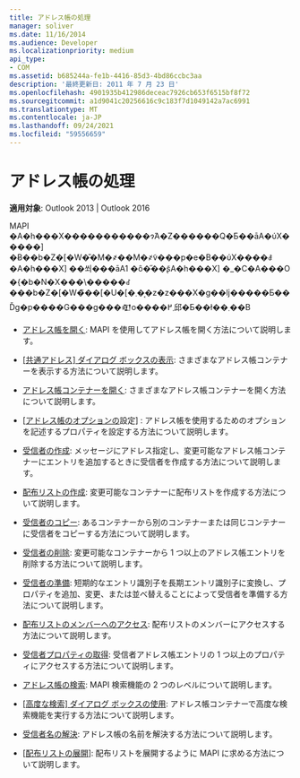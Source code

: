 ```yaml
---
title: アドレス帳の処理
manager: soliver
ms.date: 11/16/2014
ms.audience: Developer
ms.localizationpriority: medium
api_type:
- COM
ms.assetid: b685244a-fe1b-4416-85d3-4bd86ccbc3aa
description: '最終更新日: 2011 年 7 月 23 日'
ms.openlocfilehash: 4901935b412986deceac7926cb653f6515bf8f72
ms.sourcegitcommit: a1d9041c20256616c9c183f7d1049142a7ac6991
ms.translationtype: MT
ms.contentlocale: ja-JP
ms.lasthandoff: 09/24/2021
ms.locfileid: "59556659"
---
```

# <a name="handling-the-address-book"></a>アドレス帳の処理
  
**適用対象**: Outlook 2013 | Outlook 2016 
  
MAPI �A�h���X�����������ɂ́A�Z������Q�Ƃ��āA�ύX�����] �Ƀ��b�Z�[�W�̎�M�҂��M�҂̃v���p�e�B��ύX����ꎞ�A�h���X] ��쐬���āA1 �ȏ�̋��ʂ̃A�h���X] �_�C�A���O �{�b�N�X���\�����ꂽ���b�Z�[�W�̃��[�U�[�܂��͔z�z���X�g��ǉ�����Ƃ��Ďg�p����G���g���𒊏o����܂߂邱�Ƃ��ł��܂��B

- [アドレス帳を開く](opening-the-address-book.md): MAPI を使用してアドレス帳を開く方法について説明します。
    
- [[共通アドレス] ダイアログ ボックスの表示](displaying-the-common-address-dialog-box.md): さまざまなアドレス帳コンテナーを表示する方法について説明します。
    
- [アドレス帳コンテナーを開く](opening-an-address-book-container.md): さまざまなアドレス帳コンテナーを開く方法について説明します。
    
- [[アドレス帳のオプションの](setting-address-book-options.md)設定] : アドレス帳を使用するためのオプションを記述するプロパティを設定する方法について説明します。
    
- [受信者の作成](creating-a-recipient.md): メッセージにアドレス指定し、変更可能なアドレス帳コンテナーにエントリを追加するときに受信者を作成する方法について説明します。
    
- [配布リストの作成](creating-a-distribution-list.md): 変更可能なコンテナーに配布リストを作成する方法について説明します。
    
- [受信者のコピー](copying-a-recipient.md): あるコンテナーから別のコンテナーまたは同じコンテナーに受信者をコピーする方法について説明します。
    
- [受信者の削除](deleting-a-recipient.md): 変更可能なコンテナーから 1 つ以上のアドレス帳エントリを削除する方法について説明します。
    
- [受信者の準備](preparing-a-recipient.md): 短期的なエントリ識別子を長期エントリ識別子に変換し、プロパティを追加、変更、または並べ替えることによって受信者を準備する方法について説明します。
    
- [配布リストのメンバーへのアクセス](accessing-the-members-of-a-distribution-list.md): 配布リストのメンバーにアクセスする方法について説明します。
    
- [受信者プロパティの取得](retrieving-recipient-properties.md): 受信者アドレス帳エントリの 1 つ以上のプロパティにアクセスする方法について説明します。
    
- [アドレス帳の検索](searching-the-address-book.md): MAPI 検索機能の 2 つのレベルについて説明します。 
    
- [[高度な検索] ダイアログ ボックスの使用](using-an-advanced-search-dialog-box.md): アドレス帳コンテナーで高度な検索機能を実行する方法について説明します。
    
- [受信者名の解決](resolving-a-recipient-name.md): アドレス帳の名前を解決する方法について説明します。
    
- [[配布リストの展開](expanding-distribution-lists.md)]: 配布リストを展開するように MAPI に求める方法について説明します。
    

